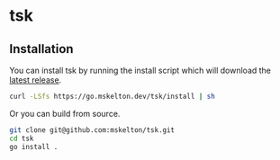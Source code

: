 # tsk

## Installation

You can install tsk by running the install script which will download
the [latest release](https://github.com/mskelton/tsk/releases/latest).

```bash
curl -LSfs https://go.mskelton.dev/tsk/install | sh
```

Or you can build from source.

```bash
git clone git@github.com:mskelton/tsk.git
cd tsk
go install .
```
